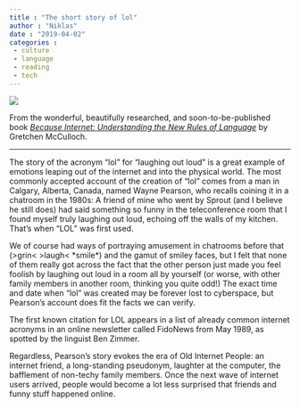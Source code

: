 ```yaml
---
title : "The short story of lol"
author : "Niklas"
date : "2019-04-02"
categories : 
 - culture
 - language
 - reading
 - tech
---
```


![](https://niklasblog.com/wp-content/cover159513-large.jpg)

From the wonderful, beautifully researched, and soon-to-be-published book _[Because Internet: Understanding the New Rules of Language](https://www.penguinrandomhouse.com/books/540664/because-internet-by-gretchen-mcculloch/9780735210936/)_ by Gretchen McCulloch.

* * *

The story of the acronym “lol” for “laughing out loud” is a great example of emotions leaping out of the internet and into the physical world. The most commonly accepted account of the creation of “lol” comes from a man in Calgary, Alberta, Canada, named Wayne Pearson, who recalls coining it in a chatroom in the 1980s: A friend of mine who went by Sprout (and I believe he still does) had said something so funny in the teleconference room that I found myself truly laughing out loud, echoing off the walls of my kitchen. That’s when “LOL” was first used.  
  
We of course had ways of portraying amusement in chatrooms before that (>grin< >laugh< \*smile\*) and the gamut of smiley faces, but I felt that none of them really got across the fact that the other person just made you feel foolish by laughing out loud in a room all by yourself (or worse, with other family members in another room, thinking you quite odd!) The exact time and date when “lol” was created may be forever lost to cyberspace, but Pearson’s account does fit the facts we can verify.  
  
The first known citation for LOL appears in a list of already common internet acronyms in an online newsletter called FidoNews from May 1989, as spotted by the linguist Ben Zimmer.  
  
Regardless, Pearson’s story evokes the era of Old Internet People: an internet friend, a long-standing pseudonym, laughter at the computer, the bafflement of non-techy family members. Once the next wave of internet users arrived, people would become a lot less surprised that friends and funny stuff happened online.
